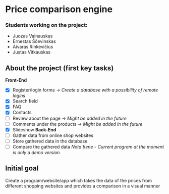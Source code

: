 # Price comparison engine
### Students working on the project: 
- Juozas Vainauskas
- Ernestas Ščevinskas
- Aivaras Rinkevičius
- Justas Vitkauskas
## About the project (first key tasks)
**Front-End**
- [x] Register/login forms -> *Create a database with a possibility of remote logins*
- [x] Search field
- [x] FAQ
- [x] Contacts
- [ ] Review about the page -> *Might be added in the future*
- [ ] Comments under the products -> *Might be added in the future*
- [x] Slideshow
**Back-End**
- [ ] Gather data from online shop websites
- [ ] Store gathered data in the database
- [ ] Compare the gathered data
*Nota bene - Current program at the moment is only a demo version*
## Initial goal <!-- this point here is temporarily -->
Create a program/website/app which takes the data of the prices from different shopping websites and provides a comparison in a visual manner
